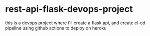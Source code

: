 # rest-api-flask-devops-project
this is a devops project where i'll create a flask api, and create ci-cd pipeline using github actions to deploy on heroku
